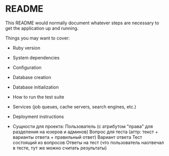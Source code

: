 # README

This README would normally document whatever steps are necessary to get the
application up and running.

Things you may want to cover:

* Ruby version

* System dependencies

* Configuration

* Database creation

* Database initialization

* How to run the test suite

* Services (job queues, cache servers, search engines, etc.)

* Deployment instructions

* Сущности для проекта:
  Пользователь (с атрибутом "правa" для разделения на юзеров и админов)
  Вопрос для теста (аттр: текст + варианты ответа + правильный ответ)
  Вариант ответа
  Тест состоящий из вопросов
  Ответы на тест (что пользователь наотвечал в тесте, тут же можно считать результаты)
